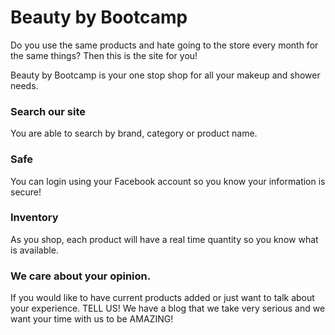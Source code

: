 # Beauty by Bootcamp 

Do you use the same products and hate going to the store every month for the same things? 
Then this is the site for you! 

Beauty by Bootcamp is your one stop shop for all your makeup and shower needs.

### Search our site

You are able to search by brand, category or product name.

### Safe

You can login using your Facebook account so you know your information is secure!

### Inventory

As you shop, each product will have a real time quantity so you know what is available. 

### We care about your opinion. 

If you would like to have current products added or just want to talk about your experience. 
TELL US! We have a blog that we take very serious and we want your time with us to be AMAZING! 
